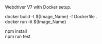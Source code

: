 Webdriver V7 with Docker setup.

<!-- To run the code in docker image -->
<!-- Make sure you have Docker Desktop/ Docker CLI installed on your machine. -->

docker build -t ${Image_Name} -f Dockerfile . <br />
docker run -it ${Image_Name} <br />


<!-- To run the code in Local -->

npm install <br />
npm run test
